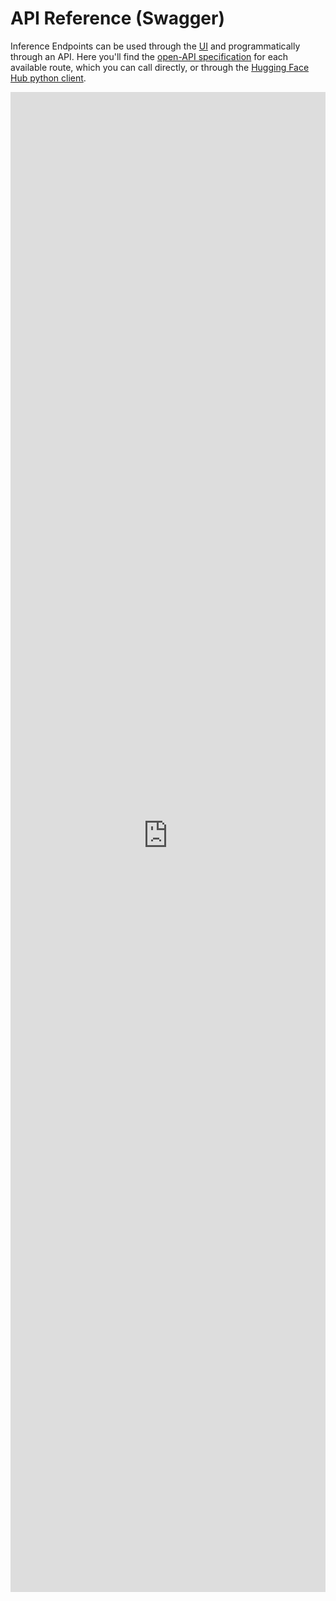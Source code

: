 # API Reference (Swagger)

Inference Endpoints can be used through the [UI](https://endpoints.huggingface.co/endpoints) and programmatically through an API.
Here you'll find the [open-API specification](https://api.endpoints.huggingface.cloud/) for each available route, which you can call directly,
or through the [Hugging Face Hub python client](https://huggingface.co/docs/huggingface_hub/guides/inference_endpoints).

<iframe src="https://api.endpoints.huggingface.cloud/"  style='height: 60vh; width: 100%;' frameborder="0" id="iframe">Browser not compatible.</iframe>

